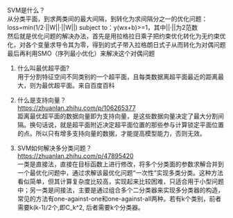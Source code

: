 SVM是什么？  
从分类平面，到求两类间的最大间隔，到转化为求间隔分之一的优化问题：loss=min(1/2·||W||·||W||) subject to：y(wx+b)>=1，其中||·||为2范数     
然后就是优化问题的解决办法，首先是用拉格拉日乘子把约束优化转化为无约束优化，对各个变量求导令其为零，得到的式子带入拉格朗日式子从而转化为对偶问题   
最后再利用SMO（序列最小优化）来解决这个对偶问题  

1. 什么叫最优超平面?  
用于分割特征空间不同类别的一个超平面，且每类数据离超平面最近的距离最大，则为最优超平面。来自百度百科

2. 什么是支持向量？  
https://zhuanlan.zhihu.com/p/106265377  
距离最优超平面的数据向量即为支持向量，是这些数据向量决定了最大分割间隔。换句话说，就是超平面附近决定超平面位置的那些参与计算锁定平面位置的点。所以只有增多支持向量的数据，才能提高模型能力，否则无效。

3. SVM如何解决多分类问题？  
https://zhuanlan.zhihu.com/p/47895420  
一类是直接法，直接在目标函数上进行修改，将多个分类面的参数求解合并到一个最优化问题中，通过求解该最优化问题“一次性”实现多类分类。这种方法看似简单，但其计算复杂度比较高，实现起来比较困难，只适合用于小型问题中；另一类是间接法，主要是通过组合多个二分类器来实现多分类器的构造，常见的方法有one-against-one和one-against-all两种。若有k个类别，前者需要k(k-1)/2个,即C_k^2, 后者需要k个分类器。


